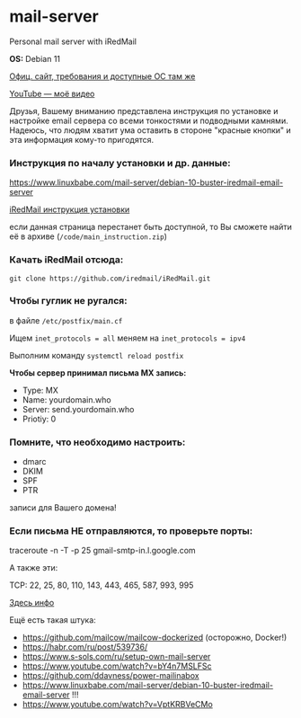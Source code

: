 # mail-server
Personal mail server with iRedMail

**OS:** Debian 11

[Офиц. сайт, требования и доступные ОС там же](https://iredmail.org/download.html)

[YouTube — моё видео](https://www.youtube.com/watch?v=qGdR1eag06Q)

Друзья, Вашему вниманию представлена инструкция по установке и настройке email сервера со всеми тонкостями и подводными камнями. Надеюсь, что людям хватит ума оставить в стороне "красные кнопки" и эта информация кому-то пригодятся.

### Инструкция по началу установки и др. данные:

https://www.linuxbabe.com/mail-server/debian-10-buster-iredmail-email-server

[iRedMail инструкция установки](https://docs.iredmail.org/install.iredmail.on.debian.ubuntu.html)

если данная страница перестанет быть доступной, то Вы сможете найти её в архиве (```/code/main_instruction.zip```)

### Качать iRedMail отсюда:

```git clone https://github.com/iredmail/iRedMail.git```

### Чтобы гуглик не ругался:

в файле ```/etc/postfix/main.cf```

Ищем ```inet_protocols = all``` меняем на ```inet_protocols = ipv4```

Выполним команду
```systemctl reload postfix```

**Чтобы сервер принимал письма MX запись:**
- Type: MX
- Name: yourdomain.who
- Server: send.yourdomain.who
- Priotiy: 0

### Помните, что необходимо настроить:
- dmarc
- DKIM
- SPF
- PTR

записи для Вашего домена!

### Если письма НЕ отправляются, то проверьте порты:

traceroute -n -T -p 25 gmail-smtp-in.l.google.com

А также эти:

TCP: 22, 25, 80, 110, 143, 443, 465, 587, 993, 995

[Здесь инфо](https://serverfault.com/questions/585503/postfix-connection-timed-out-on-all-outbound-email)

Ещё есть такая штука:
 - https://github.com/mailcow/mailcow-dockerized (осторожно, Docker!)
 - https://habr.com/ru/post/539736/
 - https://www.s-sols.com/ru/setup-own-mail-server
 - https://www.youtube.com/watch?v=bY4n7MSLFSc
 - https://github.com/ddavness/power-mailinabox
 - https://www.linuxbabe.com/mail-server/debian-10-buster-iredmail-email-server !!!
 - https://www.youtube.com/watch?v=VptKRBVeCMo
